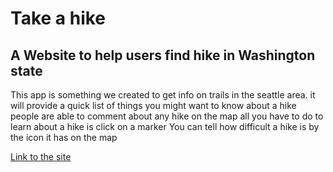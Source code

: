 # Take a hike

## A Website to help users find hike in Washington state

This app is something we created to get info on trails in the seattle area.
it will provide a quick list of things you might want to know about a hike
people are able to comment about any hike on the map
all you have to do to learn about a hike is click on a marker
You can tell how difficult a hike is by the icon it has on the map

[Link to the site](https://pearsonj.github.io/project1/)
